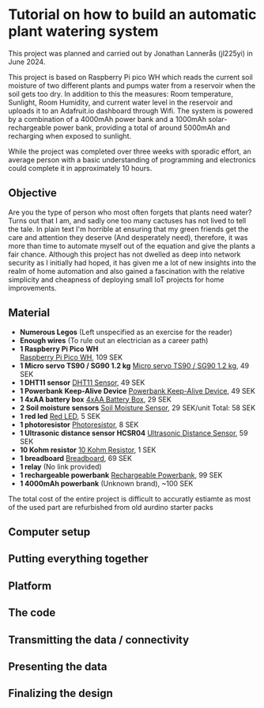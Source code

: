 # Tutorial on how to build an automatic plant watering system
This project was planned and carried out by Jonathan Lannerås (jl225yi) in June 2024.

This project is based on Raspberry Pi pico WH which reads the current soil moisture of two different plants and pumps water from a reservoir when the soil gets too dry. In addition to this the measures: Room temperature, Sunlight, Room Humidity, and current water level in the reservoir and uploads it to an Adafruit.io dashboard through Wifi. The system is powered by a combination of a 4000mAh power bank and a 1000mAh solar-rechargeable power bank, providing a total of around 5000mAh and recharging when exposed to sunlight. 

While the project was completed over three weeks with sporadic effort, an average person with a basic understanding of programming and electronics could complete it in approximately 10 hours.

## Objective
Are you the type of person who most often forgets that plants need water? Turns out that I am, and sadly one too many cactuses has not lived to tell the tale. In plain text I'm horrible at ensuring that my green friends get the care and attention they deserve (And desperately need), therefore, it was more than time to automate myself out of the equation and give the plants a fair chance. Although this project has not dwelled as deep into network security as I initially had hoped, it has given me a lot of new insights into the realm of home automation and also gained a fascination with the relative simplicity and cheapness of deploying small IoT projects for home improvements.

## Material
- **Numerous Legos**
  (Left unspecified as an exercise for the reader)
- **Enough wires**
  (To rule out an electrician as a career path)
- **1 Raspberry Pi Pico WH** <br />
  [Raspberry Pi Pico WH](https://www.electrokit.com/raspberry-pi-pico-wh), 109 SEK
- **1 Micro servo TS90 / SG90 1.2 kg**
  [Micro servo TS90 / SG90 1.2 kg](https://www.electrokit.com/micro-servo-ts90-sg90-1.2kg), 49 SEK
- **1 DHT11 sensor**
  [DHT11 Sensor](https://www.electrokit.com/digital-temperatur-och-fuktsensor-dht11), 49 SEK
- **1 Powerbank Keep-Alive Device**
  [Powerbank Keep-Alive Device](https://www.electrokit.com/powerbank-keep-alive-device), 49 SEK
- **1 4xAA battery box**
  [4xAA Battery Box](https://www.electrokit.com/batterihallare-4xaa-box-brytare-sladd), 29 SEK
- **2 Soil moisture sensors**
  [Soil Moisture Sensor](https://www.electrokit.com/jordfuktighetssensor), 29 SEK/unit
  Total: 58 SEK
- **1 red led**
  [Red LED](https://www.electrokit.com/led-5mm-rod-diffus-1500mcd), 5 SEK
- **1 photoresistor**
  [Photoresistor](https://www.electrokit.com/fotomotstand-cds-4-7-kohm), 8 SEK
- **1 Ultrasonic distance sensor HCSR04**
  [Ultrasonic Distance Sensor](https://www.electrokit.com/avstandsmatare-ultraljud-hc-sr04-2-400cm), 59 SEK
- **10 Kohm resistor**
  [10 Kohm Resistor](https://www.electrokit.com/motstand-kolfilm-0.25w-1kohm-1k), 1 SEK
- **1 breadboard**
  [Breadboard](https://www.electrokit.com/kopplingsdack-840-anslutningar), 69 SEK
- **1 relay**
  (No link provided)
- **1 rechargeable powerbank**
  [Rechargeable Powerbank](https://www.dormy.com/sv/varumarken/dormy/powerbank-solar-charger-14282044fik), 99 SEK
- **1 4000mAh powerbank**
  (Unknown brand), ~100 SEK

The total cost of the entire project is difficult to accuratly estiamte as most of the used part are refurbished from old aurdino starter packs

## Computer setup
## Putting everything together
## Platform
## The code
## Transmitting the data / connectivity
## Presenting the data
## Finalizing the design
